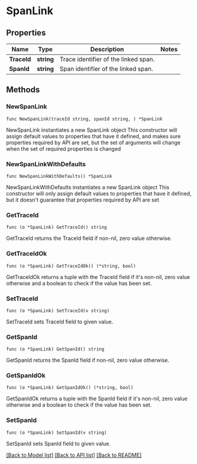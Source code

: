 # SpanLink

## Properties

Name | Type | Description | Notes
------------ | ------------- | ------------- | -------------
**TraceId** | **string** | Trace identifier of the linked span. | 
**SpanId** | **string** | Span identifier of the linked span. | 

## Methods

### NewSpanLink

`func NewSpanLink(traceId string, spanId string, ) *SpanLink`

NewSpanLink instantiates a new SpanLink object
This constructor will assign default values to properties that have it defined,
and makes sure properties required by API are set, but the set of arguments
will change when the set of required properties is changed

### NewSpanLinkWithDefaults

`func NewSpanLinkWithDefaults() *SpanLink`

NewSpanLinkWithDefaults instantiates a new SpanLink object
This constructor will only assign default values to properties that have it defined,
but it doesn't guarantee that properties required by API are set

### GetTraceId

`func (o *SpanLink) GetTraceId() string`

GetTraceId returns the TraceId field if non-nil, zero value otherwise.

### GetTraceIdOk

`func (o *SpanLink) GetTraceIdOk() (*string, bool)`

GetTraceIdOk returns a tuple with the TraceId field if it's non-nil, zero value otherwise
and a boolean to check if the value has been set.

### SetTraceId

`func (o *SpanLink) SetTraceId(v string)`

SetTraceId sets TraceId field to given value.


### GetSpanId

`func (o *SpanLink) GetSpanId() string`

GetSpanId returns the SpanId field if non-nil, zero value otherwise.

### GetSpanIdOk

`func (o *SpanLink) GetSpanIdOk() (*string, bool)`

GetSpanIdOk returns a tuple with the SpanId field if it's non-nil, zero value otherwise
and a boolean to check if the value has been set.

### SetSpanId

`func (o *SpanLink) SetSpanId(v string)`

SetSpanId sets SpanId field to given value.



[[Back to Model list]](../README.md#documentation-for-models) [[Back to API list]](../README.md#documentation-for-api-endpoints) [[Back to README]](../README.md)


